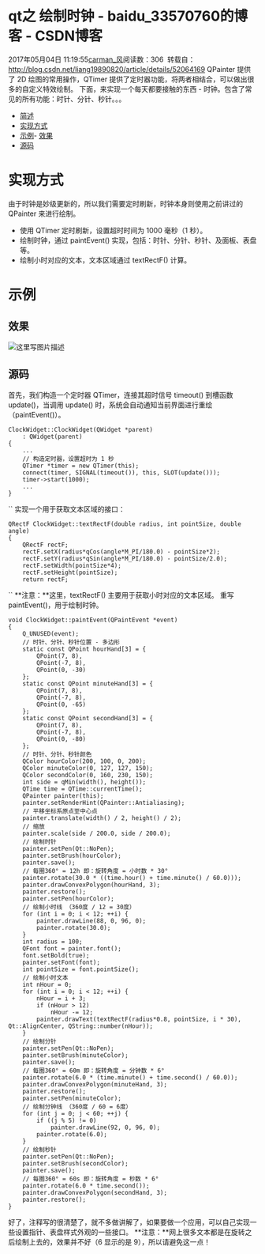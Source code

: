 # qt之 绘制时钟 - baidu_33570760的博客 - CSDN博客
2017年05月04日 11:19:55[carman_风](https://me.csdn.net/baidu_33570760)阅读数：306
 转载自：http://blog.csdn.net/liang19890820/article/details/52064169
QPainter 提供了 2D 绘图的常用操作，QTimer 提供了定时器功能，将两者相结合，可以做出很多的自定义特效绘制。
下面，来实现一个每天都要接触的东西 - 时钟。包含了常见的所有功能：时针、分针、秒针。。。
- [简述](http://blog.csdn.net/liang19890820/article/details/52064169#%E7%AE%80%E8%BF%B0)
- [实现方式](http://blog.csdn.net/liang19890820/article/details/52064169#%E5%AE%9E%E7%8E%B0%E6%96%B9%E5%BC%8F)
- [示例](http://blog.csdn.net/liang19890820/article/details/52064169#%E7%A4%BA%E4%BE%8B)- [效果](http://blog.csdn.net/liang19890820/article/details/52064169#%E6%95%88%E6%9E%9C)
- [源码](http://blog.csdn.net/liang19890820/article/details/52064169#%E6%BA%90%E7%A0%81)
# 实现方式
由于时钟是妙级更新的，所以我们需要定时刷新，时钟本身则使用之前讲过的 QPainter 来进行绘制。
- 使用 QTimer 定时刷新，设置超时时间为 1000 毫秒（1 秒）。
- 绘制时钟，通过 paintEvent() 实现，包括：时针、分针、秒针、及面板、表盘等。
- 绘制小时对应的文本，文本区域通过 textRectF() 计算。
# 示例
## 效果
![这里写图片描述](https://img-blog.csdn.net/20170120132712612?watermark/2/text/aHR0cDovL2Jsb2cuY3Nkbi5uZXQvbGlhbmcxOTg5MDgyMA==/font/5a6L5L2T/fontsize/400/fill/I0JBQkFCMA==/dissolve/70/gravity/SouthEast)
## 源码
首先，我们构造一个定时器 QTimer，连接其超时信号 timeout() 到槽函数 update()，当调用 update() 时，系统会自动通知当前界面进行重绘（paintEvent()）。
```
ClockWidget::ClockWidget(QWidget *parent)
    : QWidget(parent)
{
    ...
    // 构造定时器，设置超时为 1 秒
    QTimer *timer = new QTimer(this);
    connect(timer, SIGNAL(timeout()), this, SLOT(update()));
    timer->start(1000);
    ...
}
```
``
实现一个用于获取文本区域的接口：
```
QRectF ClockWidget::textRectF(double radius, int pointSize, double angle)
{
    QRectF rectF;
    rectF.setX(radius*qCos(angle*M_PI/180.0) - pointSize*2);
    rectF.setY(radius*qSin(angle*M_PI/180.0) - pointSize/2.0);
    rectF.setWidth(pointSize*4);
    rectF.setHeight(pointSize);
    return rectF;
```
``
**注意：**这里，textRectF() 主要用于获取小时对应的文本区域。
重写 paintEvent()，用于绘制时钟。
```
void ClockWidget::paintEvent(QPaintEvent *event)
{
    Q_UNUSED(event);
    // 时针、分针、秒针位置 - 多边形
    static const QPoint hourHand[3] = {
        QPoint(7, 8),
        QPoint(-7, 8),
        QPoint(0, -30)
    };
    static const QPoint minuteHand[3] = {
        QPoint(7, 8),
        QPoint(-7, 8),
        QPoint(0, -65)
    };
    static const QPoint secondHand[3] = {
        QPoint(7, 8),
        QPoint(-7, 8),
        QPoint(0, -80)
    };
    // 时针、分针、秒针颜色
    QColor hourColor(200, 100, 0, 200);
    QColor minuteColor(0, 127, 127, 150);
    QColor secondColor(0, 160, 230, 150);
    int side = qMin(width(), height());
    QTime time = QTime::currentTime();
    QPainter painter(this);
    painter.setRenderHint(QPainter::Antialiasing);
    // 平移坐标系原点至中心点
    painter.translate(width() / 2, height() / 2);
    // 缩放
    painter.scale(side / 200.0, side / 200.0);
    // 绘制时针
    painter.setPen(Qt::NoPen);
    painter.setBrush(hourColor);
    painter.save();
    // 每圈360° = 12h 即：旋转角度 = 小时数 * 30°
    painter.rotate(30.0 * ((time.hour() + time.minute() / 60.0)));
    painter.drawConvexPolygon(hourHand, 3);
    painter.restore();
    painter.setPen(hourColor);
    // 绘制小时线 （360度 / 12 = 30度）
    for (int i = 0; i < 12; ++i) {
        painter.drawLine(88, 0, 96, 0);
        painter.rotate(30.0);
    }
    int radius = 100;
    QFont font = painter.font();
    font.setBold(true);
    painter.setFont(font);
    int pointSize = font.pointSize();
    // 绘制小时文本
    int nHour = 0;
    for (int i = 0; i < 12; ++i) {
        nHour = i + 3;
        if (nHour > 12)
            nHour -= 12;
        painter.drawText(textRectF(radius*0.8, pointSize, i * 30), Qt::AlignCenter, QString::number(nHour));
    }
    // 绘制分针
    painter.setPen(Qt::NoPen);
    painter.setBrush(minuteColor);
    painter.save();
    // 每圈360° = 60m 即：旋转角度 = 分钟数 * 6°
    painter.rotate(6.0 * (time.minute() + time.second() / 60.0));
    painter.drawConvexPolygon(minuteHand, 3);
    painter.restore();
    painter.setPen(minuteColor);
    // 绘制分钟线 （360度 / 60 = 6度）
    for (int j = 0; j < 60; ++j) {
        if ((j % 5) != 0)
            painter.drawLine(92, 0, 96, 0);
        painter.rotate(6.0);
    }
    // 绘制秒针
    painter.setPen(Qt::NoPen);
    painter.setBrush(secondColor);
    painter.save();
    // 每圈360° = 60s 即：旋转角度 = 秒数 * 6°
    painter.rotate(6.0 * time.second());
    painter.drawConvexPolygon(secondHand, 3);
    painter.restore();
}
```
好了，注释写的很清楚了，就不多做讲解了，如果要做一个应用，可以自己实现一些设置指针、表盘样式外观的一些接口。
**注意：**网上很多文本都是在旋转之后绘制上去的，效果并不好（6 显示的是 9），所以请避免这一点！ 
